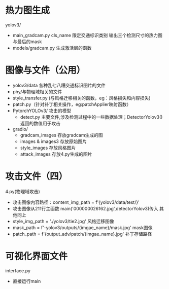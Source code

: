 # 热力图生成
yolov3/
- main_gradcam.py
  cls_name 限定交通标识类别
  输出三个检测尺寸的热力图与最后的mask
- models/gradcam.py 生成激活层的函数

# 图像与文件（公用）
- yolov3/data 各种乱七八糟交通标识图片的文件 
- phy/与物理域相关的文件
- style_transfer.py (与风格迁移相关的函数，eg：风格损失和内容损失)
- patch.py（针对补丁相关操作，eg:patchApplier映射函数） 
- PytorchYOLOv3/ 攻击的模型
  - detect.py 主要文件,涉及检测过程中的一些数据处理；DetectorYolov3()返回的数值用于攻击
- gradio/
  - gradcam_images 存放gradcam生成的图
  - images & images3 存放原始图片
  - style_images 存放风格图片
  - attack_images 存放4.py生成的图片


# 攻击文件（四）
4.py(物理域攻击)
 - 攻击图像内容路径：content_img_path = f'{yolov3/data/test/}'
 - 攻击图像从211行主函数 main('000000026162.jpg',detectorYolov3)传入
 其他同上
- style_img_path = './yolov3/tie2.jpg' 风格迁移图像
- mask_path = f'-yolov3/outputs/{imgae_name}/mask.jpg'   mask图像
- patch_path = f'{output_adv/patch/{imgae_name}.jpg'   补丁存储路径

# 可视化界面文件
interface.py
  - 直接运行main
